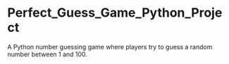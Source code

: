 # Perfect_Guess_Game_Python_Project
A Python number guessing game where players try to guess a random number between 1 and 100.
